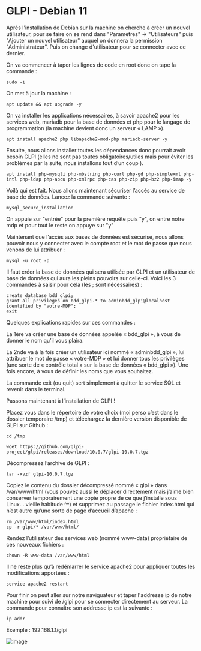 # GLPI - Debian 11


 Après l'installation de Debian sur la machine on cherche à créer un nouvel utilisateur, pour se faire on se rend dans "Paramètres" -> "Utilisateurs" puis
"Ajouter un nouvel utilisateur" auquel on donnera la permission "Administrateur". Puis on change d'utilisateur pour se connecter avec ce dernier.

On va commencer à taper les lignes de code en root donc on tape la commande :
```
sudo -i
```
On met à jour la machine :
```
apt update && apt upgrade -y
```

On va installer les applications nécessaires, à savoir apache2 pour les services web, mariadb pour la base de données et php pour le langage de programmation (la machine devient donc un serveur « LAMP »).

```
apt install apache2 php libapache2-mod-php mariadb-server -y
```
Ensuite, nous allons installer toutes les dépendances donc pourrait avoir besoin GLPI (elles ne sont pas toutes obligatoires/utiles mais pour éviter les problèmes par la suite, nous installons tout d’un coup ).

```
apt install php-mysqli php-mbstring php-curl php-gd php-simplexml php-intl php-ldap php-apcu php-xmlrpc php-cas php-zip php-bz2 php-imap -y
```
Voilà qui est fait. Nous allons maintenant sécuriser l’accès au service de base de données. Lancez la commande suivante :
```
mysql_secure_installation
```
On appuie sur "entrée" pour la première requête puis "y", on entre notre mdp et pour tout le reste on appuye sur "y"

Maintenant que l’accès aux bases de données est sécurisé, nous allons pouvoir nous y connecter avec le compte root et le mot de passe que nous venons de lui attribuer :
```
mysql -u root -p
```

Il faut créer la base de données qui sera utilisée par GLPI et un utilisateur de base de données qui aura les pleins pouvoirs sur celle-ci. Voici les 3 commandes à saisir pour cela (les ; sont nécessaires) :
```
create database bdd_glpi;
grant all privileges on bdd_glpi.* to adminbdd_glpi@localhost identified by "votre-MDP";
exit
```
Quelques explications rapides sur ces commandes :

La 1ère va créer une base de données appelée «  bdd_glpi », à vous de donner le nom qu’il vous plaira.
  
  La 2nde va à la fois créer un utilisateur ici nommé « adminbdd_glpi », lui attribuer le mot de passe « votre-MDP » et lui donner tous les privilèges (une sorte de « contrôle total » sur la base de données « bdd_glpi »). Une fois encore, à vous de définir les noms que vous souhaitez.
 
 La commande exit (ou quit) sert simplement à quitter le service SQL et revenir dans le terminal.

Passons maintenant à l’installation de GLPI !

Placez vous dans le répertoire de votre choix (moi perso c’est dans le dossier temporaire /tmp) et téléchargez la dernière version disponible de GLPI sur Github :
```
cd /tmp
```
```
wget https://github.com/glpi-project/glpi/releases/download/10.0.7/glpi-10.0.7.tgz
```

Décompressez l’archive de GLPI :
```
tar -xvzf glpi-10.0.7.tgz
```
Copiez le contenu du dossier décompressé nommé « glpi » dans /var/www/html (vous pouvez aussi le déplacer directement mais j’aime bien conserver temporairement une copie propre de ce que j’installe sous Linux… vieille habitude ^^) et supprimez au passage le fichier index.html qui n’est autre qu’une sorte de page d’accueil d’apache :
```
rm /var/www/html/index.html
cp -r glpi/* /var/www/html/
```
Rendez l’utilisateur des services web (nommé www-data) propriétaire de ces nouveaux fichiers :
```
chown -R www-data /var/www/html
```
Il ne reste plus qu’à redémarrer le service apache2 pour appliquer toutes les modifications apportées :
```
service apache2 restart

```
Pour finir on peut aller sur notre naviguateur et taper l'addresse ip de notre machine pour suivi de /glpi pour se connecter directement au serveur.
La commande pour connaître son addresse ip est la suivante :


```
ip addr
```


Exemple : 192.168.1.1/glpi


![image](https://github.com/nokoyy/glpi/assets/135959386/559e5fcc-a007-4b11-a914-0ab7bdea17d3)







